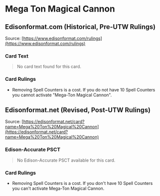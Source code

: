 # Mega Ton Magical Cannon

## Edisonformat.com (Historical, Pre-UTW Rulings)

Source: [https://www.edisonformat.com/rulings](https://www.edisonformat.com/rulings)

### Card Text

> No card text found for this card.

### Card Rulings

*   Removing Spell Counters is a cost. If you do not have 10 Spell Counters you cannot activate "Mega-Ton Magical Cannon".

## Edisonformat.net (Revised, Post-UTW Rulings)

Source: [https://edisonformat.net/card?name=Mega%20Ton%20Magical%20Cannon](https://edisonformat.net/card?name=Mega%20Ton%20Magical%20Cannon)

### Edison-Accurate PSCT

> No Edison-Accurate PSCT available for this card.

### Card Rulings

*   Removing Spell Counters is a cost. If you don't have 10 Spell Counters you can't activate Mega-Ton Magical Cannon.
            
